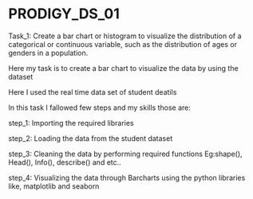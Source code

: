 # PRODIGY_DS_01
Task_1:
Create a bar chart or histogram to visualize the distribution of a categorical or continuous variable, such as the distribution of ages or genders in a population.

Here my task is to create a bar chart to visualize the data by using the dataset 

Here I used the real time data set of student deatils

In this task I fallowed few steps and my skills those are:

step_1: Importing the required libraries

step_2: Loading the data from the student dataset

step_3: Cleaning the data by performing required functions Eg:shape(), Head(), Info(), describe() and etc..

step_4: Visualizing the data through Barcharts using the python libraries like, matplotlib and seaborn
